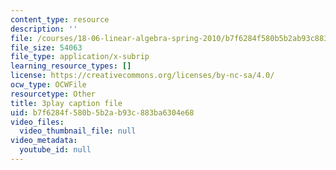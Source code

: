 ```yaml
---
content_type: resource
description: ''
file: /courses/18-06-linear-algebra-spring-2010/b7f6284f580b5b2ab93c883ba6304e68_0h43aV4aH7I.vtt
file_size: 54063
file_type: application/x-subrip
learning_resource_types: []
license: https://creativecommons.org/licenses/by-nc-sa/4.0/
ocw_type: OCWFile
resourcetype: Other
title: 3play caption file
uid: b7f6284f-580b-5b2a-b93c-883ba6304e68
video_files:
  video_thumbnail_file: null
video_metadata:
  youtube_id: null
---
```

